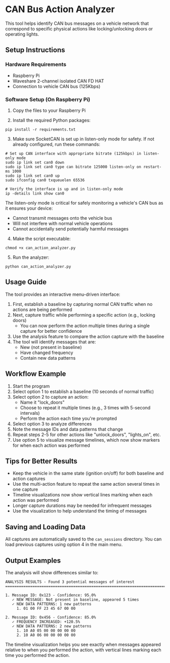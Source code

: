 # CAN Bus Action Analyzer

This tool helps identify CAN bus messages on a vehicle network that correspond to specific physical actions like locking/unlocking doors or operating lights.

## Setup Instructions

### Hardware Requirements
- Raspberry Pi
- Waveshare 2-channel isolated CAN FD HAT
- Connection to vehicle CAN bus (125Kbps)

### Software Setup (On Raspberry Pi)

1. Copy the files to your Raspberry Pi

2. Install the required Python packages:
```
pip install -r requirements.txt
```

3. Make sure SocketCAN is set up in listen-only mode for safety. If not already configured, run these commands:
```
# Set up CAN interface with appropriate bitrate (125kbps) in listen-only mode
sudo ip link set can0 down
sudo ip link set can0 type can bitrate 125000 listen-only on restart-ms 1000
sudo ip link set can0 up
sudo ifconfig can0 txqueuelen 65536

# Verify the interface is up and in listen-only mode
ip -details link show can0
```

The listen-only mode is critical for safely monitoring a vehicle's CAN bus as it ensures your device:
- Cannot transmit messages onto the vehicle bus
- Will not interfere with normal vehicle operations
- Cannot accidentally send potentially harmful messages

4. Make the script executable:
```
chmod +x can_action_analyzer.py
```

5. Run the analyzer:
```
python can_action_analyzer.py
```

## Usage Guide

The tool provides an interactive menu-driven interface:

1. First, establish a baseline by capturing normal CAN traffic when no actions are being performed
2. Next, capture traffic while performing a specific action (e.g., locking doors)
   - You can now perform the action multiple times during a single capture for better confidence
3. Use the analysis feature to compare the action capture with the baseline
4. The tool will identify messages that are:
   - New (not present in baseline)
   - Have changed frequency
   - Contain new data patterns

## Workflow Example

1. Start the program
2. Select option 1 to establish a baseline (10 seconds of normal traffic)
3. Select option 2 to capture an action:
   - Name it "lock_doors"
   - Choose to repeat it multiple times (e.g., 3 times with 5-second intervals)
   - Perform the action each time you're prompted
4. Select option 3 to analyze differences
5. Note the message IDs and data patterns that change
6. Repeat steps 2-5 for other actions like "unlock_doors", "lights_on", etc.
7. Use option 5 to visualize message timelines, which now show markers for when each action was performed

## Tips for Better Results

- Keep the vehicle in the same state (ignition on/off) for both baseline and action captures
- Use the multi-action feature to repeat the same action several times in one capture
- Timeline visualizations now show vertical lines marking when each action was performed
- Longer capture durations may be needed for infrequent messages
- Use the visualization to help understand the timing of messages

## Saving and Loading Data

All captures are automatically saved to the `can_sessions` directory. You can load previous captures using option 4 in the main menu.

## Output Examples

The analysis will show differences similar to:

```
ANALYSIS RESULTS - Found 3 potential messages of interest
========================================================================================

1. Message ID: 0x123 - Confidence: 95.0%
   ✓ NEW MESSAGE: Not present in baseline, appeared 5 times
   ✓ NEW DATA PATTERNS: 1 new patterns
     1. 01 00 FF 23 45 67 00 00

2. Message ID: 0x456 - Confidence: 85.0%
   ✓ FREQUENCY INCREASED: +120.5%
   ✓ NEW DATA PATTERNS: 2 new patterns
     1. 10 A0 05 00 00 00 00 00
     2. 10 A0 06 00 00 00 00 00
```

The timeline visualization helps you see exactly when messages appeared relative to when you performed the action, with vertical lines marking each time you performed the action.
